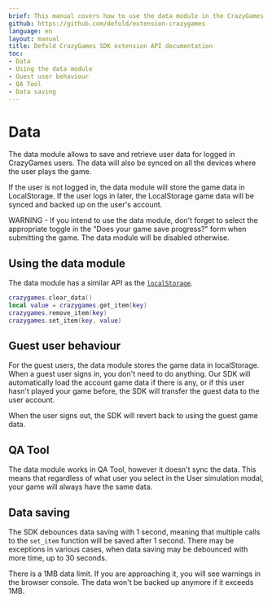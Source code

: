 ```yaml
---
brief: This manual covers how to use the data module in the CrazyGames SDK in Defold.
github: https://github.com/defold/extension-crazygames
language: en
layout: manual
title: Defold CrazyGames SDK extension API documentation
toc:
- Data
- Using the data module
- Guest user behaviour
- QA Tool
- Data saving
---
```


# Data

The data module allows to save and retrieve user data for logged in CrazyGames users. The data will also be synced on all the devices where the user plays the game.

If the user is not logged in, the data module will store the game data in LocalStorage. If the user logs in later, the LocalStorage game data will be synced and backed up on the user's account.

WARNING - If you intend to use the data module, don't forget to select the appropriate toggle in the "Does your game save progress?" form when submitting the game. The data module will be disabled otherwise.


## Using the data module

The data module has a similar API as the [`localStorage`](https://developer.mozilla.org/en-US/docs/Web/API/Window/localStorage).

```lua
crazygames.clear_data()
local value = crazygames.get_item(key)
crazygames.remove_item(key)
crazygames.set_item(key, value)
```


## Guest user behaviour

For the guest users, the data module stores the game data in localStorage. When a guest user signs in, you don't need to do anything. Our SDK will automatically load the account game data if there is any, or if this user hasn't played your game before, the SDK will transfer the guest data to the user account.

When the user signs out, the SDK will revert back to using the guest game data.


## QA Tool

The data module works in QA Tool, however it doesn't sync the data. This means that regardless of what user you select in the User simulation modal, your game will always have the same data.


## Data saving

The SDK debounces data saving with 1 second, meaning that multiple calls to the `set_item` function will be saved after 1 second. There may be exceptions in various cases, when data saving may be debounced with more time, up to 30 seconds.

There is a 1MB data limit. If you are approaching it, you will see warnings in the browser console. The data won't be backed up anymore if it exceeds 1MB.